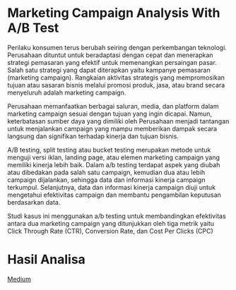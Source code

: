 # Marketing Campaign Analysis With A/B Test

Perilaku konsumen terus berubah seiring dengan perkembangan teknologi. Perusahaan dituntut untuk beradaptasi dengan cepat dan menerapkan strategi pemasaran yang efektif untuk memenangkan persaingan pasar. Salah satu strategi yang dapat diterapkan yaitu kampanye pemasaran (marketing campaign). Rangkaian aktivitas strategis yang mempromosikan tujuan atau sasaran bisnis melalui promosi produk, jasa, atau brand secara menyeluruh adalah marketing campaign. 

Perusahaan memanfaatkan berbagai saluran, media, dan platform dalam marketing campaign sesuai dengan tujuan yang ingin dicapai. Namun, keterbatasan sumber daya yang dimiliki oleh Perusahaan menjadi tantangan untuk menjalankan campaign yang mampu memberikan dampak secara langsung dan signifikan terhadap kinerja dan tujuan bisnis.

A/B testing, split testing atau bucket testing merupakan metode untuk menguji versi iklan, landing page, atau elemen marketing campaign yang memiliki kinerja lebih baik. Dalam a/b testing terdapat aspek yang diubah atau dibedakan pada salah satu campaign, kemudian dua atau lebih campaign dijalankan, sehingga data dan informasi kinerja campaign terkumpul. Selanjutnya, data dan informasi kinerja campaign diuji untuk mengetahui efektivitas campaign dan membantu pengambilan keputusan berdasarkan data.

Studi kasus ini menggunakan a/b testing untuk membandingkan efektivitas antara dua marketing campaign yang ditunjukkan oleh tiga metrik yaitu Click Through Rate (CTR), Conversion Rate, dan Cost Per Clicks (CPC)

# Hasil Analisa
[Medium]()
